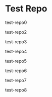 # Test Repo

test-repo0

test-repo2

test-repo3

test-repo4

test-repo5

test-repo6

test-repo7

test-repo8
